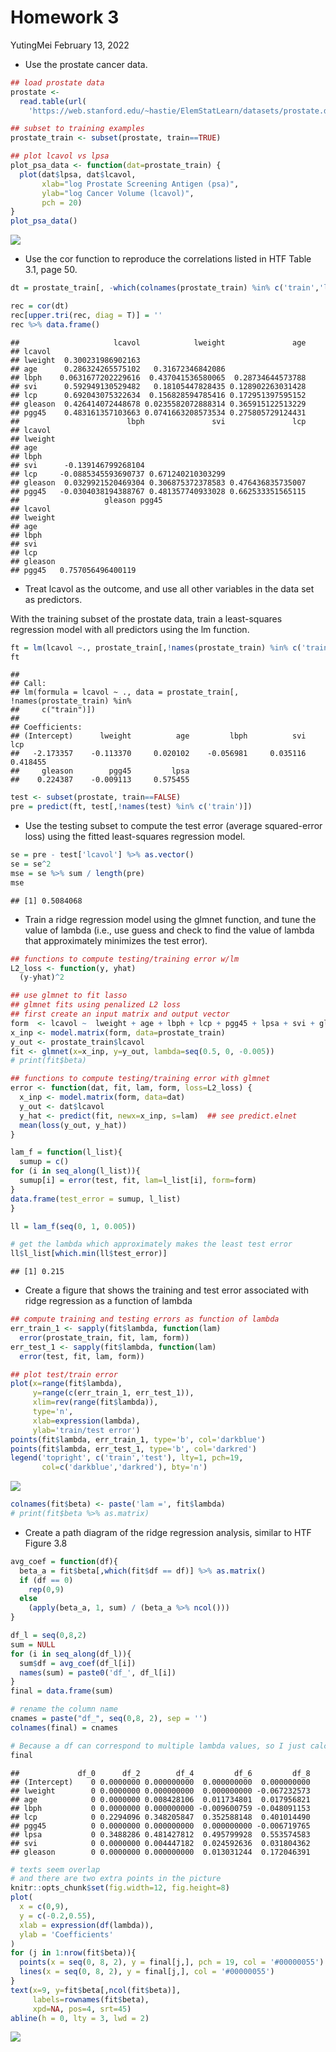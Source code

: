 Homework 3
================
YutingMei
February 13, 2022

-   Use the prostate cancer data.

``` r
## load prostate data
prostate <- 
  read.table(url(
    'https://web.stanford.edu/~hastie/ElemStatLearn/datasets/prostate.data'))
```

``` r
## subset to training examples
prostate_train <- subset(prostate, train==TRUE)
```

``` r
## plot lcavol vs lpsa
plot_psa_data <- function(dat=prostate_train) {
  plot(dat$lpsa, dat$lcavol,
       xlab="log Prostate Screening Antigen (psa)",
       ylab="log Cancer Volume (lcavol)",
       pch = 20)
}
plot_psa_data()
```

![](Homework3_files/figure-gfm/unnamed-chunk-3-1.png)<!-- -->

-   Use the cor function to reproduce the correlations listed in HTF
    Table 3.1, page 50.

``` r
dt = prostate_train[, -which(colnames(prostate_train) %in% c('train','lpsa'))]
```

``` r
rec = cor(dt)
rec[upper.tri(rec, diag = T)] = ''
rec %>% data.frame()
```

    ##                     lcavol            lweight               age
    ## lcavol                                                         
    ## lweight  0.300231986902163                                     
    ## age      0.286324265575102   0.31672346842086                  
    ## lbph    0.0631677202229616  0.437041536580065  0.28734644573788
    ## svi      0.592949130529482   0.18105447828435 0.128902263031428
    ## lcp      0.692043075322634  0.156828594785416 0.172951397595152
    ## gleason  0.426414072448678 0.0235582072888314 0.365915122513229
    ## pgg45    0.483161357103663 0.0741663208573534 0.275805729124431
    ##                        lbph               svi               lcp
    ## lcavol                                                         
    ## lweight                                                        
    ## age                                                            
    ## lbph                                                           
    ## svi      -0.139146799268104                                    
    ## lcp     -0.0885345593690737 0.671240210303299                  
    ## gleason  0.0329921520469304 0.306875372378583 0.476436835735007
    ## pgg45   -0.0304038194388767 0.481357740933028 0.662533351565115
    ##                   gleason pgg45
    ## lcavol                         
    ## lweight                        
    ## age                            
    ## lbph                           
    ## svi                            
    ## lcp                            
    ## gleason                        
    ## pgg45   0.757056496400119

-   Treat lcavol as the outcome, and use all other variables in the data
    set as predictors.

With the training subset of the prostate data, train a least-squares
regression model with all predictors using the lm function.

``` r
ft = lm(lcavol ~., prostate_train[,!names(prostate_train) %in% c('train')])
ft
```

    ## 
    ## Call:
    ## lm(formula = lcavol ~ ., data = prostate_train[, !names(prostate_train) %in% 
    ##     c("train")])
    ## 
    ## Coefficients:
    ## (Intercept)      lweight          age         lbph          svi          lcp  
    ##   -2.173357    -0.113370     0.020102    -0.056981     0.035116     0.418455  
    ##     gleason        pgg45         lpsa  
    ##    0.224387    -0.009113     0.575455

``` r
test <- subset(prostate, train==FALSE)
pre = predict(ft, test[,!names(test) %in% c('train')])
```

-   Use the testing subset to compute the test error (average
    squared-error loss) using the fitted least-squares regression model.

``` r
se = pre - test['lcavol'] %>% as.vector()
se = se^2
mse = se %>% sum / length(pre)
mse
```

    ## [1] 0.5084068

-   Train a ridge regression model using the glmnet function, and tune
    the value of lambda (i.e., use guess and check to find the value of
    lambda that approximately minimizes the test error).

``` r
## functions to compute testing/training error w/lm
L2_loss <- function(y, yhat)
  (y-yhat)^2
```

``` r
## use glmnet to fit lasso
## glmnet fits using penalized L2 loss
## first create an input matrix and output vector
form  <- lcavol ~  lweight + age + lbph + lcp + pgg45 + lpsa + svi + gleason
x_inp <- model.matrix(form, data=prostate_train)
y_out <- prostate_train$lcavol
fit <- glmnet(x=x_inp, y=y_out, lambda=seq(0.5, 0, -0.005))
# print(fit$beta)
```

``` r
## functions to compute testing/training error with glmnet
error <- function(dat, fit, lam, form, loss=L2_loss) {
  x_inp <- model.matrix(form, data=dat)
  y_out <- dat$lcavol
  y_hat <- predict(fit, newx=x_inp, s=lam)  ## see predict.elnet
  mean(loss(y_out, y_hat))
}
```

``` r
lam_f = function(l_list){
  sumup = c()
for (i in seq_along(l_list)){
  sumup[i] = error(test, fit, lam=l_list[i], form=form)
}
data.frame(test_error = sumup, l_list)
}
```

``` r
ll = lam_f(seq(0, 1, 0.005))
```

``` r
# get the lambda which approximately makes the least test error
ll$l_list[which.min(ll$test_error)]
```

    ## [1] 0.215

-   Create a figure that shows the training and test error associated
    with ridge regression as a function of lambda

``` r
## compute training and testing errors as function of lambda
err_train_1 <- sapply(fit$lambda, function(lam) 
  error(prostate_train, fit, lam, form))
err_test_1 <- sapply(fit$lambda, function(lam) 
  error(test, fit, lam, form))
```

``` r
## plot test/train error
plot(x=range(fit$lambda),
     y=range(c(err_train_1, err_test_1)),
     xlim=rev(range(fit$lambda)),
     type='n',
     xlab=expression(lambda),
     ylab='train/test error')
points(fit$lambda, err_train_1, type='b', col='darkblue')
points(fit$lambda, err_test_1, type='b', col='darkred')
legend('topright', c('train','test'), lty=1, pch=19,
       col=c('darkblue','darkred'), bty='n')
```

![](Homework3_files/figure-gfm/unnamed-chunk-16-1.png)<!-- -->

``` r
colnames(fit$beta) <- paste('lam =', fit$lambda)
# print(fit$beta %>% as.matrix)
```

-   Create a path diagram of the ridge regression analysis, similar to
    HTF Figure 3.8

``` r
avg_coef = function(df){
  beta_a = fit$beta[,which(fit$df == df)] %>% as.matrix()
  if (df == 0)
    rep(0,9)
  else
    (apply(beta_a, 1, sum) / (beta_a %>% ncol()))
}
```

``` r
df_l = seq(0,8,2)
sum = NULL
for (i in seq_along(df_l)){
  sum$df = avg_coef(df_l[i])
  names(sum) = paste0('df_', df_l[i])
}
final = data.frame(sum)
```

``` r
# rename the column name
cnames = paste("df_", seq(0,8, 2), sep = '')
colnames(final) = cnames
```

``` r
# Because a df can correspond to multiple lambda values, so I just calculate the average coefficient of df(lambda)
final
```

    ##             df_0      df_2        df_4         df_6         df_8
    ## (Intercept)    0 0.0000000 0.000000000  0.000000000  0.000000000
    ## lweight        0 0.0000000 0.000000000  0.000000000 -0.067232573
    ## age            0 0.0000000 0.008428106  0.011734801  0.017956821
    ## lbph           0 0.0000000 0.000000000 -0.009600759 -0.048091153
    ## lcp            0 0.2294096 0.348205847  0.352588148  0.401014490
    ## pgg45          0 0.0000000 0.000000000  0.000000000 -0.006719765
    ## lpsa           0 0.3488286 0.481427812  0.495799928  0.553574583
    ## svi            0 0.0000000 0.004447182  0.024592636  0.031804362
    ## gleason        0 0.0000000 0.000000000  0.013031244  0.172046391

``` r
# texts seem overlap
# and there are two extra points in the picture
knitr::opts_chunk$set(fig.width=12, fig.height=8) 
plot(
  x = c(0,9),
  y = c(-0.2,0.55),
  xlab = expression(df(lambda)),
  ylab = 'Coefficients'
)
for (j in 1:nrow(fit$beta)){
  points(x = seq(0, 8, 2), y = final[j,], pch = 19, col = '#00000055')
  lines(x = seq(0, 8, 2), y = final[j,], col = '#00000055')
}
text(x=9, y=fit$beta[,ncol(fit$beta)], 
     labels=rownames(fit$beta),
     xpd=NA, pos=4, srt=45)
abline(h = 0, lty = 3, lwd = 2)
```

![](Homework3_files/figure-gfm/unnamed-chunk-21-1.png)<!-- -->
